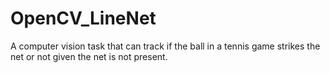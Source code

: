 # OpenCV_LineNet
A computer vision task that can track if the ball in a tennis game strikes the net or not given the net is not present.  
